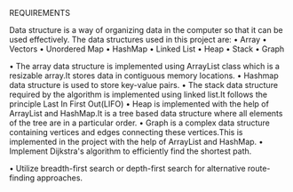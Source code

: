 REQUIREMENTS

Data structure is a way of organizing data in the computer so that it can be used effectively. The data structures used in this project are:
•	Array
•	Vectors
•	Unordered Map
•	HashMap
•	Linked List
•	Heap
•	Stack
•	Graph



•	The array data structure is implemented using ArrayList class which is a resizable array.It stores data in contiguous memory locations.
•	Hashmap data structure is used to store key-value pairs.
•	The stack data structure required by the algorithm is implemented using linked list.It follows the principle Last In First Out(LIFO)
•	Heap is implemented with the help of ArrayList and HashMap.It is a tree based data structure where all elements of the tree are in a particular order.
•	Graph is a complex data structure containing vertices and edges connecting these vertices.This is implemented in the project with the help of ArrayList and HashMap.
•	Implement Dijkstra's algorithm to efficiently find the shortest path.

•		Utilize breadth-first search or depth-first search for alternative route- finding approaches.
